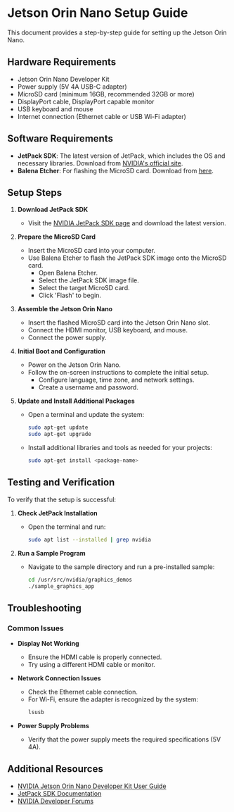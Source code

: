 # Jetson Orin Nano Setup Guide

This document provides a step-by-step guide for setting up the Jetson Orin Nano. 

## Hardware Requirements

- Jetson Orin Nano Developer Kit
- Power supply (5V 4A USB-C adapter)
- MicroSD card (minimum 16GB, recommended 32GB or more)
- DisplayPort cable, DisplayPort capable monitor 
- USB keyboard and mouse
- Internet connection (Ethernet cable or USB Wi-Fi adapter)

## Software Requirements

- **JetPack SDK**: The latest version of JetPack, which includes the OS and necessary libraries. Download from [NVIDIA's official site](https://developer.nvidia.com/embedded/jetpack).
- **Balena Etcher**: For flashing the MicroSD card. Download from [here](https://www.balena.io/etcher/).

## Setup Steps

1. **Download JetPack SDK**
   - Visit the [NVIDIA JetPack SDK page](https://developer.nvidia.com/embedded/jetpack) and download the latest version.

2. **Prepare the MicroSD Card**
   - Insert the MicroSD card into your computer.
   - Use Balena Etcher to flash the JetPack SDK image onto the MicroSD card.
     - Open Balena Etcher.
     - Select the JetPack SDK image file.
     - Select the target MicroSD card.
     - Click 'Flash' to begin.

3. **Assemble the Jetson Orin Nano**
   - Insert the flashed MicroSD card into the Jetson Orin Nano slot.
   - Connect the HDMI monitor, USB keyboard, and mouse.
   - Connect the power supply.

4. **Initial Boot and Configuration**
   - Power on the Jetson Orin Nano.
   - Follow the on-screen instructions to complete the initial setup.
     - Configure language, time zone, and network settings.
     - Create a username and password.

5. **Update and Install Additional Packages**
   - Open a terminal and update the system:
     ```bash
     sudo apt-get update
     sudo apt-get upgrade
     ```
   - Install additional libraries and tools as needed for your projects:
     ```bash
     sudo apt-get install <package-name>
     ```

## Testing and Verification

To verify that the setup is successful:

1. **Check JetPack Installation**
   - Open the terminal and run:
     ```bash
     sudo apt list --installed | grep nvidia
     ```

2. **Run a Sample Program**
   - Navigate to the sample directory and run a pre-installed sample:
     ```bash
     cd /usr/src/nvidia/graphics_demos
     ./sample_graphics_app
     ```

## Troubleshooting

### Common Issues

- **Display Not Working**
  - Ensure the HDMI cable is properly connected.
  - Try using a different HDMI cable or monitor.

- **Network Connection Issues**
  - Check the Ethernet cable connection.
  - For Wi-Fi, ensure the adapter is recognized by the system:
    ```bash
    lsusb
    ```

- **Power Supply Problems**
  - Verify that the power supply meets the required specifications (5V 4A).

## Additional Resources

- [NVIDIA Jetson Orin Nano Developer Kit User Guide](https://developer.nvidia.com/embedded/learn/get-started-jetson-orin-nano-devkit)
- [JetPack SDK Documentation](https://developer.nvidia.com/embedded/jetpack)
- [NVIDIA Developer Forums](https://forums.developer.nvidia.com/c/agx-autonomous-machines/Jetson/)

